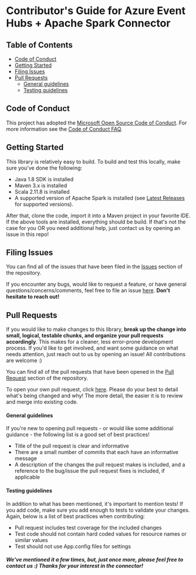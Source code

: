 # Contributor's Guide for Azure Event Hubs + Apache Spark Connector 

## Table of Contents

- [Code of Conduct](#code-of-conduct)
- [Getting Started](#getting-started)
- [Filing Issues](#filing-issues)
- [Pull Requests](#pull-requests)
    - [General guidelines](#general-guidelines)
    - [Testing guidelines](#testing-guidelines)

## Code of Conduct

This project has adopted the [Microsoft Open Source Code of Conduct](https://opensource.microsoft.com/codeofconduct/). For more information see the [Code of Conduct FAQ](https://opensource.microsoft.com/codeofconduct/faq/). 

## Getting Started

This library is relatively easy to build. To build and test this locally, make sure you've done the following:
- Java 1.8 SDK is installed
- Maven 3.x is installed
- Scala 2.11.8 is installed
- A supported version of Apache Spark is installed (see [Latest Releases](../README.md#latest-releases) for supported versions). 

After that, clone the code, import it into a Maven project in your favorite IDE. If the above tools are installed, everything should be build. If that's not the case for you OR you need additional help, just contact us by opening an issue in this repo! 
 
## Filing Issues

You can find all of the issues that have been filed in the [Issues](https://github.com/Azure/spark-eventhubs/issues) section of the repository.

If you encounter any bugs, would like to request a feature, or have general questions/concerns/comments, feel free to file an issue [here](https://github.com/Azure/azure-event-hubs-java/issues/new). **Don't hesitate to reach out!**

## Pull Requests

If you would like to make changes to this library, **break up the change into small, logical, testable chunks, and organize your pull requests accordingly**. This makes for a cleaner, less error-prone development process. If you'd like to get involved, and want some guidance on what needs attention, just reach out to us by opening an issue! All contributions are welcome :) 

You can find all of the pull requests that have been opened in the [Pull Request](https://github.com/Azure/azure-event-hubs-java/pulls) section of the repository.

To open your own pull request, click [here](https://github.com/Azure/spark-eventhubs/compare). Please do your best to detail what's being changed and why! The more detail, the easier it is to review and merge into existing code. 

#### General guidelines

If you're new to opening pull requests - or would like some additional guidance - the following list is a good set of best practices! 

- Title of the pull request is clear and informative
- There are a small number of commits that each have an informative message
- A description of the changes the pull request makes is included, and a reference to the bug/issue the pull request fixes is included, if applicable

#### Testing guidelines

In addition to what has been mentioned, it's important to mention tests! If you add code, make sure you add enough to tests to validate your changes. Again, below is a list of best practices when contributing: 

- Pull request includes test coverage for the included changes
- Test code should not contain hard coded values for resource names or similar values
- Test should not use App.config files for settings

##### We've mentioned it a few times, but, just once more, please feel free to contact us :) Thanks for your interest in the connector! 